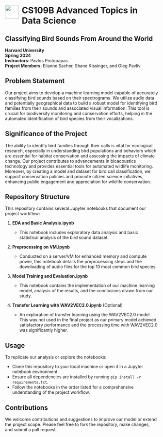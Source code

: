 # <img style="float: left; padding-right: 10px; width: 45px" src="https://raw.githubusercontent.com/Harvard-IACS/2018-CS109A/master/content/styles/iacs.png"> CS109B Advanced Topics in Data Science

## **Classifying Bird Sounds From Around the World**

**Harvard University**<br/>
**Spring 2024**<br/>
**Instructors**: Pavlos Protopapas<br/>
**Project Members**: Elianne Sacher, Shane Kissinger, and Oleg Pavliv

## **Problem Statement**

Our project aims to develop a machine learning model capable of accurately classifying bird sounds based on their spectrograms. We utilize audio data and potentially geographical data to build a robust model for identifying bird families from their sounds and associated visual information. This tool is crucial for biodiversity monitoring and conservation efforts, helping in the automated identification of bird species from their vocalizations.

## **Significance of the Project**

The ability to identify bird families through their calls is vital for ecological research, especially in understanding bird populations and behaviors which are essential for habitat conservation and assessing the impacts of climate change. Our project contributes to advancements in bioacoustics technology and provides essential tools for automated wildlife monitoring. Moreover, by creating a model and dataset for bird call classification, we support conservation policies and promote citizen science initiatives, enhancing public engagement and appreciation for wildlife conservation.

## **Repository Structure**

This repository contains several Jupyter notebooks that document our project workflow:

1. **EDA and Basic Analysis.ipynb**
   - This notebook includes exploratory data analysis and basic statistical analysis of the bird sound dataset.

2. **Preprocessing on VM.ipynb**
   - Conducted on a server/VM for enhanced memory and compute power, this notebook details the preprocessing steps and the downloading of audio files for the top 10 most common bird species.

3. **Model Training and Evaluation.ipynb**
   - This notebook contains the implementation of our machine learning model, analysis of the results, and the conclusions drawn from our study.

4. **Transfer Learning with WAV2VEC2.0.ipynb** (Optional)
   - An exploration of transfer learning using the WAV2VEC2.0 model. This was not used in the final project as our primary model achieved satisfactory performance and the processing time with WAV2VEC2.0 was significantly higher.

## **Usage**

To replicate our analysis or explore the notebooks:
- Clone this repository to your local machine or open it in a Jupyter notebook environment.
- Ensure all dependencies are installed by running `pip install -r requirements.txt`.
- Follow the notebooks in the order listed for a comprehensive understanding of the project workflow.

## **Contributions**

We welcome contributions and suggestions to improve our model or extend the project scope. Please feel free to fork the repository, make changes, and submit a pull request.
